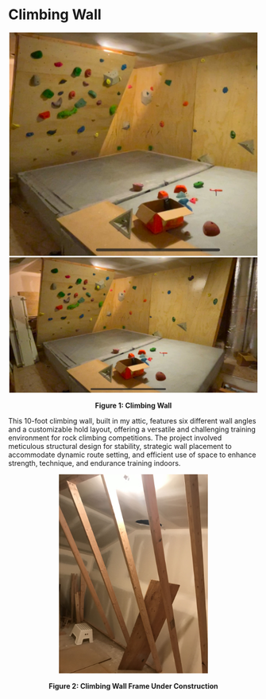 # Climbing Wall
<div align="center">
  <img src="https://raw.githubusercontent.com/zgreenberg02/ClimbingWall/master/Images/ClimbingWallCapture.jpg" alt="Climbing Wall" width="500">
    <img src="https://raw.githubusercontent.com/zgreenberg02/ClimbingWall/master/Images/ClimbingWall.jpg" alt="Climbing Wall" width="500">

  <p><b>Figure 1: Climbing Wall</b></p>
</div>

This 10-foot climbing wall, built in my attic, features six different wall angles and a customizable hold layout, offering a versatile and challenging training environment for rock climbing competitions. The project involved meticulous structural design for stability, strategic wall placement to accommodate dynamic route setting, and efficient use of space to enhance strength, technique, and endurance training indoors.
<br />

<div align="center">
  <img src="https://raw.githubusercontent.com/zgreenberg02/ClimbingWall/master/Images/ClimbingWallFrame.jpg" alt="Climbing Wall Frame" height="400">
  <p><b>Figure 2: Climbing Wall Frame Under Construction</b></p>
</div>

